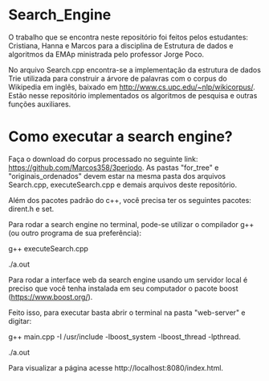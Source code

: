# Search_Engine

O trabalho que se encontra neste repositório foi feitos pelos estudantes: Cristiana, Hanna e Marcos para a disciplina de Estrutura de dados e algoritmos da EMAp ministrada pelo professor Jorge Poco.

No arquivo Search.cpp encontra-se a implementação da estrutura de dados Trie utilizada para construir a árvore de palavras com o corpus do Wikipedia em inglês, baixado em http://www.cs.upc.edu/~nlp/wikicorpus/. Estão nesse repositório implementados os algoritmos de pesquisa e outras funções auxiliares.

# Como executar a search engine?

Faça o download do corpus processado no seguinte link: https://github.com/Marcos358/3periodo. As pastas "for_tree" e "originais_ordenados" devem estar na mesma pasta dos arquivos Search.cpp, executeSearch.cpp e demais arquivos deste repositório.

Além dos pacotes padrão do c++, você precisa ter os seguintes pacotes: dirent.h e set.

Para rodar a search engine no terminal, pode-se utilizar o compilador g++ (ou outro programa de sua preferência):

g++ executeSearch.cpp

./a.out

Para rodar a interface web da search engine usando um servidor local é preciso que você tenha instalada em seu computador o pacote boost (https://www.boost.org/). 

Feito isso, para executar basta abrir o terminal na pasta "web-server" e digitar: 

g++ main.cpp -I /usr/include -lboost_system -lboost_thread -lpthread.

./a.out

Para visualizar a página acesse http://localhost:8080/index.html.


